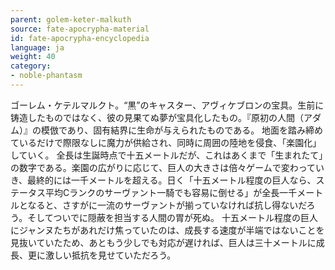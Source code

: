 ```yaml
---
parent: golem-keter-malkuth
source: fate-apocrypha-material
id: fate-apocrypha-encyclopedia
language: ja
weight: 40
category:
- noble-phantasm
---
```


ゴーレム・ケテルマルクト。“黒”のキャスター、アヴィケブロンの宝具。生前に铸造したものではなく、彼の見果てぬ夢が宝具化したもの。『原初の人間（アダム）』の模倣であり、固有結界に生命が与えられたものである。
地面を踏み締めているだけで際限なしに魔力が供給され、同時に周囲の陸地を侵食、「楽園化」していく。
全長は生誕時点で十五メートルだが、これはあくまで「生まれたて」の数字である。楽園の広がりに応じて、巨人の大きさは倍々ゲームで変わっていき、最終的には一千メートルを超える。日く「十五メートル程度の巨人なら、ステータス平均Cランクのサーヴァント一騎でも容易に倒せる」が全長一千メートルとなると、さすがに一流のサーヴァントが揃っていなければ抗し得ないだろう。そしてついでに隠蔽を担当する人間の胃が死ぬ。
十五メートル程度の巨人にジャンヌたちがあれだけ焦っていたのは、成長する速度が半端ではないことを見抜いていたため、あともう少しでも対応が遅ければ、巨人は三十メートルに成長、更に激しい抵抗を見せていただろう。
